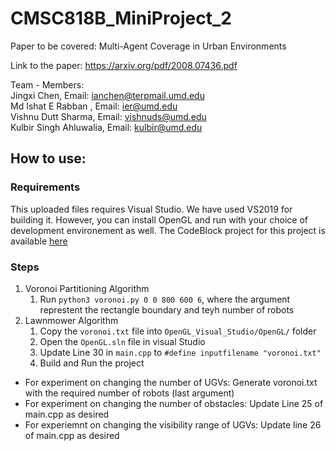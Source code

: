 # CMSC818B_MiniProject_2

Paper to be covered: Multi-Agent Coverage in Urban Environments  

Link to the paper: https://arxiv.org/pdf/2008.07436.pdf  


Team - Members:      
Jingxi Chen, Email: ianchen@terpmail.umd.edu  
Md Ishat E Rabban , Email:  ier@umd.edu           
Vishnu Dutt Sharma, Email: vishnuds@umd.edu      	  
Kulbir Singh Ahluwalia, Email: kulbir@umd.edu       



## How to use:

### Requirements
This uploaded files requires Visual Studio. We have used VS2019 for building it. 
However, you can install OpenGL and run with your choice of development environement as well. The CodeBlock project for this project is available [here](https://drive.google.com/file/d/1OWLsFMHUw359kQPCIbOT_pCztAVQi8Ag/view?usp=sharing)


### Steps

1. Voronoi Partitioning Algorithm
	1. Run `python3 voronoi.py 0 0 800 600 6`, where the argument represtent the rectangle boundary and teyh number of robots
2. Lawnmower Algorithm
	1. Copy the `voronoi.txt` file into `OpenGL_Visual_Studio/OpenGL/` folder
	2. Open the `OpenGL.sln` file in visual Studio
	3. Update Line 30 in `main.cpp` to ```#define inputfilename "voronoi.txt"```
	4. Build and Run the project


- For experiment on changing the number of UGVs: Generate voronoi.txt with the required number of robots (last argument)
- For experiment on changing the number of obstacles: Update Line 25 of main.cpp as desired
- For experiemnt on changing the visibility range of UGVs: Update line 26 of main.cpp as desired



